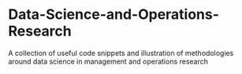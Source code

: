 # Data-Science-and-Operations-Research
A collection of useful code snippets and illustration of methodologies around data science in management and operations research
